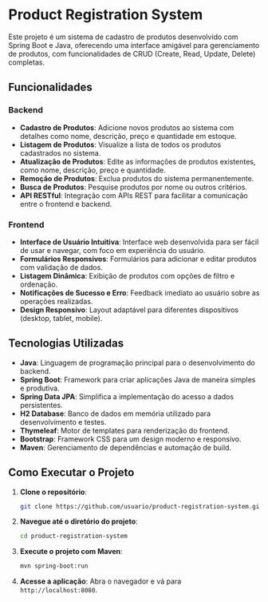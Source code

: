 # Product Registration System

Este projeto é um sistema de cadastro de produtos desenvolvido com Spring Boot e Java, oferecendo uma interface amigável para gerenciamento de produtos, com funcionalidades de CRUD (Create, Read, Update, Delete) completas.

## Funcionalidades

### Backend
- **Cadastro de Produtos**: Adicione novos produtos ao sistema com detalhes como nome, descrição, preço e quantidade em estoque.
- **Listagem de Produtos**: Visualize a lista de todos os produtos cadastrados no sistema.
- **Atualização de Produtos**: Edite as informações de produtos existentes, como nome, descrição, preço e quantidade.
- **Remoção de Produtos**: Exclua produtos do sistema permanentemente.
- **Busca de Produtos**: Pesquise produtos por nome ou outros critérios.
- **API RESTful**: Integração com APIs REST para facilitar a comunicação entre o frontend e backend.

### Frontend
- **Interface de Usuário Intuitiva**: Interface web desenvolvida para ser fácil de usar e navegar, com foco em experiência do usuário.
- **Formulários Responsivos**: Formulários para adicionar e editar produtos com validação de dados.
- **Listagem Dinâmica**: Exibição de produtos com opções de filtro e ordenação.
- **Notificações de Sucesso e Erro**: Feedback imediato ao usuário sobre as operações realizadas.
- **Design Responsivo**: Layout adaptável para diferentes dispositivos (desktop, tablet, mobile).

## Tecnologias Utilizadas

- **Java**: Linguagem de programação principal para o desenvolvimento do backend.
- **Spring Boot**: Framework para criar aplicações Java de maneira simples e produtiva.
- **Spring Data JPA**: Simplifica a implementação do acesso a dados persistentes.
- **H2 Database**: Banco de dados em memória utilizado para desenvolvimento e testes.
- **Thymeleaf**: Motor de templates para renderização do frontend.
- **Bootstrap**: Framework CSS para um design moderno e responsivo.
- **Maven**: Gerenciamento de dependências e automação de build.

## Como Executar o Projeto

1. **Clone o repositório**:
   ```bash
   git clone https://github.com/usuario/product-registration-system.git
   ```

2. **Navegue até o diretório do projeto**:
   ```bash
   cd product-registration-system
   ```

3. **Execute o projeto com Maven**:
   ```bash
   mvn spring-boot:run
   ```

4. **Acesse a aplicação**:
   Abra o navegador e vá para `http://localhost:8080`.
